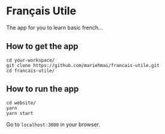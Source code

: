 # Français Utile

The app for you to learn basic french...

## How to get the app

```
cd your-workspace/
git clone https://github.com/mariehmai/francais-utile.git
cd francais-utile/
```

## How to run the app

```
cd website/
yarn
yarn start
```

Go to `localhost:3000` in your browser.
